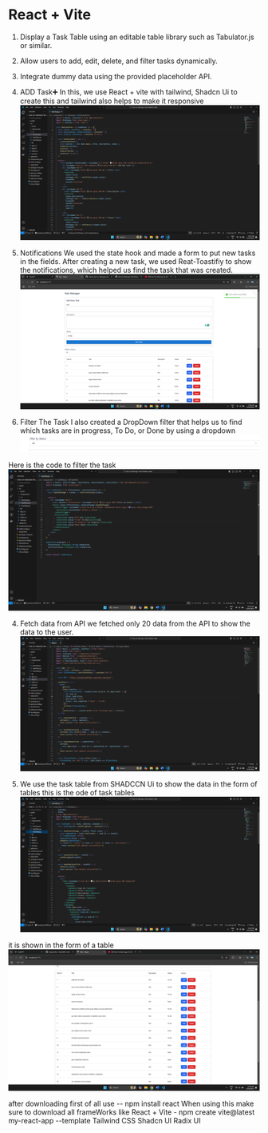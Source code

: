 # React + Vite

1. Display a Task Table using an editable table library such as Tabulator.js or similar.
2. Allow users to add, edit, delete, and filter tasks dynamically.
3. Integrate dummy data using the provided placeholder API.

1. ADD Task➕
In this, we use React + vite with tailwind, Shadcn Ui to create this and tailwind also helps to make it responsive  
![image_alt](https://github.com/Harshit001-ctrl/Task-List-Manager-with-Editable-Table/blob/3dd24bde72727b538e4057e4b472151c9ae7e525/Add%20Task%20(2).png)

2. Notifications
We used the state hook and made a form to put new tasks in the fields. After creating a new task, we used Reat-Toastifiy to show the notifications, which helped us find the task that was created.
![image_alt](https://github.com/Harshit001-ctrl/Task-List-Manager-with-Editable-Table/blob/5175b9a5ceb1ffbe8334ab49801df77772224088/new%20task%203.png)

3. Filter The Task 
I also created a DropDown filter that helps us to find which tasks are in progress, To Do, or Done by using a dropdown 
![image_alt](https://github.com/Harshit001-ctrl/Task-List-Manager-with-Editable-Table/blob/5175b9a5ceb1ffbe8334ab49801df77772224088/Task%20Filter2.png)

Here is the code to filter the task
![image_alt](https://github.com/Harshit001-ctrl/Task-List-Manager-with-Editable-Table/blob/5175b9a5ceb1ffbe8334ab49801df77772224088/Task%20Filter.png)

4. Fetch data from API
we fetched only 20 data from the API to show the data to the user.
![image_alt](https://github.com/Harshit001-ctrl/Task-List-Manager-with-Editable-Table/blob/5175b9a5ceb1ffbe8334ab49801df77772224088/App.png)

5. We use the task table from SHADCCN Ui to show the data in the form of tables this is the ode of task tables
![image_alt](https://github.com/Harshit001-ctrl/Task-List-Manager-with-Editable-Table/blob/5175b9a5ceb1ffbe8334ab49801df77772224088/Task%20Table.png) 

it is shown in the form of a table 
![image_alt](https://github.com/Harshit001-ctrl/Task-List-Manager-with-Editable-Table/blob/5175b9a5ceb1ffbe8334ab49801df77772224088/task%20Table%202.png) 

after downloading first of all use -- npm install react
When using this make sure to download all frameWorks like 
React + Vite - npm create vite@latest my-react-app --template
Tailwind CSS 
Shadcn UI
Radix UI
